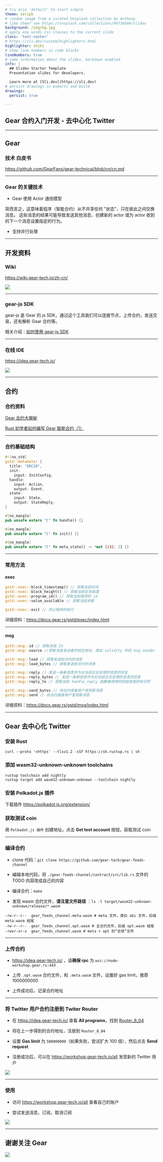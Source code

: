 ```yaml
---
# try also 'default' to start simple
theme: seriph
# random image from a curated Unsplash collection by Anthony
# like them? see https://unsplash.com/collections/94734566/slidev
background: /img/bg.jpg
# apply any windi css classes to the current slide
class: 'text-center'
# https://sli.dev/custom/highlighters.html
highlighter: shiki
# show line numbers in code blocks
lineNumbers: true
# some information about the slides, markdown enabled
info: |
  ## Slidev Starter Template
  Presentation slides for developers.

  Learn more at [Sli.dev](https://sli.dev)
# persist drawings in exports and build
drawings:
  persist: true

---
```


## Gear 合约入门开发 - 去中心化 Twitter

---

## Gear

### 技术 白皮书

https://github.com/GearFans/gear-technical/blob/cn/cn.md

---

### Gear 的关键技术

- Gear 使用 Actor 通信模型

简而言之，这意味着程序（智能合约）从不共享任何 "状态"，只在彼此之间交换消息。
这些消息的结果可能导致发送其他消息、创建新的 actor 或为 actor 收到的下一个消息设置指定的行为。

- 支持并行处理

---

## 开发资料

### Wiki

https://wiki.gear-tech.io/zh-cn/

<img src="/img/wiki.png" class="w-150" />

---

### gear-js SDK

gear-js 是 Gear 的 js SDK，通过这个工具我们可以连接节点，上传合约，发送交易，还有解析 Gear 合约等。

相关介绍：[如何使用 gear-js SDK](https://mp.weixin.qq.com/s/xwFhLISx2Pdi7p3u4Tn0IA)

---

### 在线 IDE

https://idea.gear-tech.io/

<img src="/img/ide.png" class="w-150" />

---

## 合约

### 合约资料

[Gear 合约大揭秘](https://mp.weixin.qq.com/s/URoDFMWeWZYUEdIKNTZbyg)

[Rust 初学者如何编写 Gear 智能合约（1）](https://mp.weixin.qq.com/s/Yal1kLNcbDijO8iuPmtlaQ)

---

### 合约基础结构

```rust
#![no_std]
gstd::metadata! {
  title: "ERC20",
  init:
    input: InitConfig,
  handle:
    input: Action,
    output: Event,
  state:
    input: State,
    output: StateReply,
}

#[no_mangle]
pub unsafe extern "C" fn handle() {}

#[no_mangle]
pub unsafe extern "C" fn init() {}

#[no_mangle]
pub unsafe extern "C" fn meta_state() -> *mut [i32; 2] {}

```

---

### 常用方法

#### exec

```rust
gstd::exec::block_timestamp() // 获取当前时间
gstd::exec::block_height() // 获取当前区块高度
gstd::exec::program_id() // 获取当前程序的 id
gstd::exec::value_available // 获取当前余额

gstd::exec::exit // 终止程序的执行

```

详细资料：https://docs.gear.rs/gstd/exec/index.html

---

#### msg

```rust
gstd::msg::id // 获取消息 Id
gstd::msg::source //获取消息发送者的钱包地址，类似 solidity 中的 msg.sender

gstd::msg::load // 获取发送给合约的消息
gstd::msg::load_bytes // 获取发送给合约的消息

gstd::msg::reply // 发送一条新信息作为对当前正在处理的信息的回复
gstd::msg::reply_bytes // 发送一条新信息作为对当前正在处理的信息的回复
gstd::msg::reply_to // 获取当前 handle_reply 函数被调用的初始信息的标识符

gstd::msg::send_bytes // 向合约或者用户发现新消息
gstd::msg::send // 向合约或者用户发现新消息

```

详细资料：https://docs.gear.rs/gstd/msg/index.html

---

## Gear 去中心化 Twitter

### 安装 Rust

```shell
curl --proto '=https' --tlsv1.2 -sSf https://sh.rustup.rs | sh
```

### 添加 wasm32-unknown-unknown toolchains

```shell
rustup toolchain add nightly
rustup target add wasm32-unknown-unknown --toolchain nightly
```

### 安装 Polkadot.js 插件

下载插件 https://polkadot.js.org/extension/

### 获取测试 coin

用 `Polkadot.js 插件` 创建地址，点击 **Get test account** 按钮，获取测试 coin

---

### 编译合约

- clone 代码：`git clone https://github.com/gear-tech/gear-feeds-channel`
- 编辑本地代码，将 `./gear-feeds-channel/contract/src/lib.rs` 文件的 TODO 内容改成自己的内容
- 编译合约：`make`

- 发现 wasm 合约文件，**请注意文件路径** ：`ls -l target/wasm32-unknown-unknown/release/*.wasm`

```shell
-rw-r--r--  gear_feeds_channel.meta.wasm # meta 文件，类似 abi 文件，后缀 meta.wasm 结尾
-rw-r--r--  gear_feeds_channel.opt.wasm # 主合约文件，后缀 opt.wasm 结尾
-rwxr-xr-x  gear_feeds_channel.wasm # meta + opt 的“合体”文件
```

---

### 上传合约

- https://idea.gear-tech.io/ ，请**确保 rpc** 为 `wss://node-workshop.gear.rs:443`

- 上传 `.opt.wasm` 合约文件，和 `.meta.wasm` 文件，设置好 gas limit，推荐 1000000000

- 上传成功后，记录合约地址

---

### 将 Twitter 用户合约注册到 Twiter Router

- 在 https://idea.gear-tech.io/ 查看 **All programs**，找到 [Router_8_04](https://idea.gear-tech.io/program/0xb82cb2ee32e406fab38c19ad77b145116faffbff62e5f91cd161091f911b83a3?node=wss%3A%2F%2Fnode-workshop.gear.rs%3A443)

- 将在上一步得到的合约地址，注册到 `Router_8_04`

- 设置 **Gas limit** 为 `500000000`（如果失败，尝试扩大 100 倍），然后点击 **Send request**

- 注册成功后，可以在 https://workshop.gear-tech.io/all 发现新的 Twitter 用户

<img src="/img/contract.png" class="w-150" />

---

### 使用

- 访问 https://workshop.gear-tech.io/all 查看自己的账户

- 尝试发送消息，订阅，取消订阅

<img src="/img/channel.png" class="w-100" />


---

## 谢谢关注 Gear

<img src="/img/end.png" class="w-200" />
